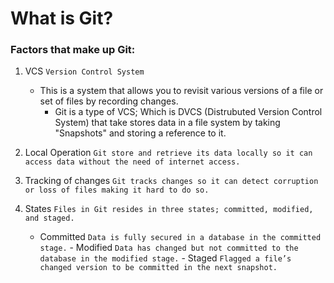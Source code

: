 # What is Git?

### Factors that make up Git:
1. VCS ```Version Control System```
      - This is a system that allows you to revisit various versions of a file or set of files by recording changes.
        - Git is a type of VCS; Which is DVCS (Distrubuted Version Control System) that take stores data in a file system by taking "Snapshots" and storing a reference to it.
        
 1. Local Operation ```Git store and retrieve its data locally so it can access data without the need of internet access.```
 
 1. Tracking of changes ```Git tracks changes so it can detect corruption or loss of files making it hard to do so.```
 
 1. States ```Files in Git resides in three states; committed, modified, and staged.```
      - Committed ```Data is fully secured in a database in the committed stage.```
            - Modified ```Data has changed but not committed to the database in the modified stage.```
                  - Staged ```Flagged a file’s changed version to be committed in the next snapshot.```
        

